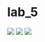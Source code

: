# lab_5
![](https://github.com/takov-abay/lab_5/blob/master/screenshot%20lab5.png)
![](https://github.com/takov-abay/lab_5/blob/master/screenshot%20lab6.png)
![](https://github.com/takov-abay/lab_5/blob/master/screenshot%20lab7.png)
